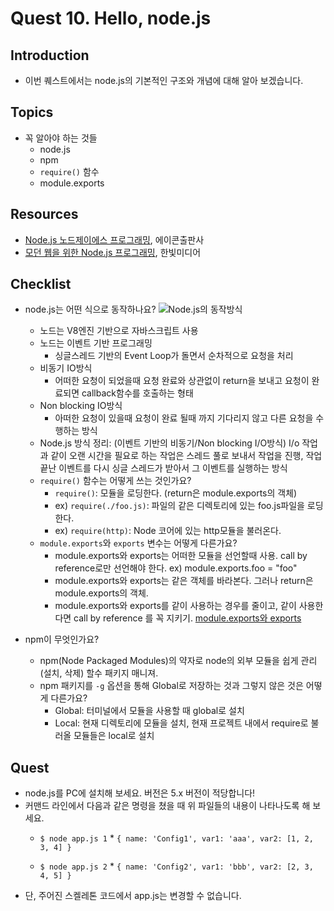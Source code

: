 # Quest 10. Hello, node.js


## Introduction
* 이번 퀘스트에서는 node.js의 기본적인 구조와 개념에 대해 알아 보겠습니다.

## Topics
* 꼭 알아야 하는 것들
  * node.js
  * npm
  * `require()` 함수
  * module.exports

## Resources
* [Node.js 노드제이에스 프로그래밍](http://www.yes24.com/24/Goods/6271069?Acode=101), 에이콘출판사
* [모던 웹을 위한 Node.js 프로그래밍](http://www.yes24.com/24/Goods/10991708?Acode=101), 한빛미디어

## Checklist
* node.js는 어떤 식으로 동작하나요? ![Node.js의 동작방식](http://cfile26.uf.tistory.com/image/22796E4B54C5BF18122068)
    - 노드는 V8엔진 기반으로 자바스크립트 사용
    - 노드는 이벤트 기반 프로그래밍
        - 싱글스레드 기반의 Event Loop가 돌면서 순차적으로 요청을 처리
    - 비동기 IO방식
        - 어떠한 요청이 되었을때 요청 완료와 상관없이 return을 보내고 요청이 완료되면 callback함수를 호출하는 형태
    - Non blocking IO방식
        -  아떠한 요청이 있을때 요청이 완료 될때 까지 기다리지 않고 다른 요청을 수행하는 방식
    - Node.js 방식 정리: (이벤트 기반의 비동기/Non blocking I/O방식) I/o 작업과 같이 오랜 시간을 필요로 하는 작업은 스레드 풀로 보내서 작업을 진행, 작업끝난 이벤트를 다시 싱글 스레드가 받아서 그 이벤트를 실행하는 방식

  * `require()` 함수는 어떻게 쓰는 것인가요?
    - `require()`: 모듈을 로딩한다. (return은 module.exports의 객체)
    - ex) `require(./foo.js)`: 파일의 같은 디렉토리에 있는 foo.js파일을 로딩한다.
    - ex) `require(http)`: Node 코어에 있는 http모듈을 불러온다.
  * `module.exports`와 `exports` 변수는 어떻게 다른가요?
    - module.exports와 exports는 어떠한 모듈을 선언할때 사용. call by reference로만 선언해야 한다. ex) module.exports.foo = "foo"
    - module.exports와 exports는 같은 객체를 바라본다. 그러나 return은 module.exports의 객체.
    - module.exports와 exports를 같이 사용하는 경우를 줄이고, 같이 사용한다면 call by reference 를 꼭 지키기. [module.exports와 exports](http://nodeqa.com/nodejs_ref/7)
* npm이 무엇인가요?
    - npm(Node Packaged Modules)의 약자로 node의 외부 모듈을 쉽게 관리(설치, 삭제) 할수 패키지 매니져.
  * npm 패키지를 `-g` 옵션을 통해 Global로 저장하는 것과 그렇지 않은 것은 어떻게 다른가요?
    - Global: 터미널에서 모듈을 사용할 때 global로 설치
    - Local: 현재 디렉토리에 모듈을 설치, 현재 프로젝트 내에서 require로 불러올 모듈들은 local로 설치


## Quest
* node.js를 PC에 설치해 보세요. 버전은 5.x 버전이 적당합니다!
* 커맨드 라인에서 다음과 같은 명령을 쳤을 때 위 파일들의 내용이 나타나도록 해 보세요.
  * `$ node app.js 1`
    *
        ```
        {
            name: 'Config1',
            var1: 'aaa',
            var2: [1, 2, 3, 4]
        }
        ```

  * `$ node app.js 2`
    *
        ```
        {
            name: 'Config2',
            var1: 'bbb',
            var2: [2, 3, 4, 5]
        }
        ```
* 단, 주어진 스켈레톤 코드에서 app.js는 변경할 수 없습니다.
